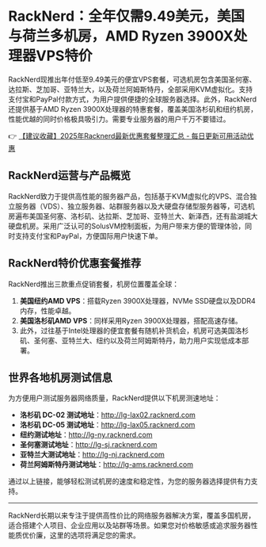 # RackNerd：全年仅需9.49美元，美国与荷兰多机房，AMD Ryzen 3900X处理器VPS特价

RackNerd现推出年付低至9.49美元的便宜VPS套餐，可选机房包含美国圣何塞、达拉斯、芝加哥、亚特兰大，以及荷兰阿姆斯特丹，全部采用KVM虚拟化。支持支付宝和PayPal付款方式，为用户提供便捷的全球服务器选择。此外，RackNerd还提供基于AMD Ryzen 3900X处理器的特惠套餐，覆盖美国洛杉矶和纽约机房，性能优越的同时价格极具吸引力。需要专业服务器的用户千万不要错过。

👉 [【建议收藏】2025年Racknerd最新优惠套餐整理汇总 - 每日更新可用活动优惠](https://bit.ly/Rack_Nerd)

## RackNerd运营与产品概览

RackNerd致力于提供高性能的服务器产品，包括基于KVM虚拟化的VPS、混合独立服务器（VDS）、独立服务器、站群服务器以及大硬盘存储型服务器等，可选机房遍布美国圣何塞、洛杉矶、达拉斯、芝加哥、亚特兰大、新泽西，还有盐湖城大硬盘机房。采用广泛认可的SolusVM控制面板，为用户带来方便的管理体验，同时支持支付宝和PayPal，方便国际用户快速下单。

## RackNerd特价优惠套餐推荐

RackNerd推出三款重点促销套餐，机房位置覆盖全球：

1. **美国纽约AMD VPS**：搭载Ryzen 3900X处理器，NVMe SSD硬盘以及DDR4内存，性能卓越。
2. **美国洛杉矶AMD VPS**：同样采用Ryzen 3900X处理器，搭配高速存储。
3. 此外，过往基于Intel处理器的便宜套餐有随机补货机会，机房可选美国洛杉矶、圣何塞、亚特兰大、纽约以及荷兰阿姆斯特丹，助力用户实现低成本部署。

## 世界各地机房测试信息

为方便用户测试服务器网络质量，RackNerd提供以下机房测速地址：

- **洛杉矶 DC-02 测试地址**：http://lg-lax02.racknerd.com  
- **洛杉矶 DC-05 测试地址**：http://lg-lax05.racknerd.com  
- **纽约测试地址**：http://lg-ny.racknerd.com  
- **圣何塞测试地址**：http://lg-sj.racknerd.com  
- **亚特兰大测试地址**：http://lg-nj.racknerd.com  
- **荷兰阿姆斯特丹测试地址**：http://lg-ams.racknerd.com  

通过以上链接，能够轻松测试机房的速度和稳定性，为您的服务器选择提供有力支持。

---

RackNerd长期以来专注于提供高性价比的网络服务器解决方案，覆盖多国机房，适合搭建个人项目、企业应用以及站群等场景。如果您对价格敏感或追求服务器性能质优价廉，这里的选项将满足您的需求。